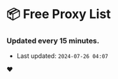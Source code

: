 # :package: Free Proxy List
### Updated every 15 minutes.

- Last updated: `2024-07-26 04:07`

:heart:
